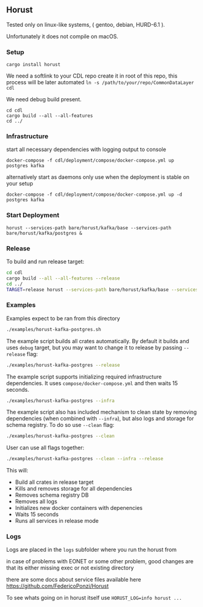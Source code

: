 
## Horust

Tested only on linux-like systems, ( gentoo, debian, HURD-6.1 ).

Unfortunately it does not compile on macOS.

### Setup

```
cargo install horust
```

We need a softlink to your CDL repo create it in root of this repo, this process will be later automated
`ln -s /path/to/your/repo/CommonDataLayer cdl`

We need debug build present.
```
cd cdl
cargo build --all --all-features
cd ../
```

### Infrastructure
start all necessary dependencies with logging output to console
```
docker-compose -f cdl/deployment/compose/docker-compose.yml up postgres kafka
```

alternatively start as daemons  only use when the deployment is stable on your setup
```
docker-compose -f cdl/deployment/compose/docker-compose.yml up -d postgres kafka
```

### Start Deployment

```
horust --services-path bare/horust/kafka/base --services-path bare/horust/kafka/postgres &
```

### Release
To build and run release target:

``` sh
cd cdl
cargo build --all --all-features --release
cd ../
TARGET=release horust --services-path bare/horust/kafka/base --services-path bare/horust/kafka/postgres
```

### Examples
Examples expect to be ran from this directory

``` sh
./examples/horust-kafka-postgres.sh
```
The example script builds all crates automatically. By default it builds and uses `debug` target, but you may want to change it to release by passing `--release` flag:

``` sh
./examples/horust-kafka-postgres --release
```

The example script supports initializing required infrastructure dependencies. It uses `compose/docker-compose.yml` and then waits 15 seconds.

``` sh
./examples/horust-kafka-postgres --infra
```

The example script also has included mechanism to clean state by removing dependencies (when combined with `--infra`), but also logs and storage for schema registry. To do so use `--clean` flag:

``` sh
./examples/horust-kafka-postgres --clean
```

User can use all flags together:

``` sh
./examples/horust-kafka-postgres --clean --infra --release
```
This will:

* Build all crates in release target
* Kills and removes storage for all dependencies
* Removes schema registry DB
* Removes all logs
* Initializes new docker containers with depenencies
* Waits 15 seconds
* Runs all services in release mode

### Logs
Logs are placed in the `logs` subfolder where you run the horust from

in case of problems with EONET or some other problem, good changes are
that its either missing exec or not existing directory

there are some docs about service files available here https://github.com/FedericoPonzi/Horust

To see whats going on in horust itself use
`HORUST_LOG=info horust ...`

